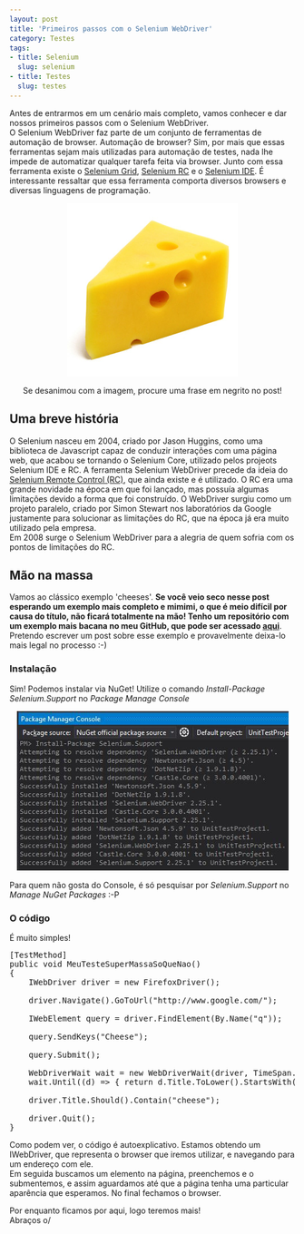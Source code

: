 ```yaml
--- 
layout: post
title: 'Primeiros passos com o Selenium WebDriver'
category: Testes
tags: 
- title: Selenium
  slug: selenium
- title: Testes
  slug: testes
---
```


Antes de entrarmos em um cenário mais completo, vamos conhecer e dar nossos primeiros passos com o Selenium WebDriver.  
O Selenium WebDriver faz parte de um conjunto de ferramentas de automação de browser. Automação de browser? Sim, por mais que essas ferramentas 
sejam mais utilizadas para automação de testes, nada lhe impede de automatizar qualquer tarefa feita via browser. Junto com essa ferramenta 
existe o [Selenium Grid][SeleniumGrid], [Selenium RC][SeleniumRC] e o [Selenium IDE][SeleniumIDE]. 
É interessante ressaltar que essa ferramenta comporta diversos browsers e diversas linguagens de programação.

<center>
	<img title="Cheese" src="/images/cheese.jpg" class="post_img"/>
	<p class="post_img_subtitle">Se desanimou com a imagem, procure uma frase em negrito no post!</p>
</center>


## Uma breve história
O Selenium nasceu em 2004, criado por Jason Huggins, como uma biblioteca de Javascript capaz de conduzir interações com uma página web, que 
acabou se tornando o Selenium Core, utilizado pelos projeots Selenium IDE e RC.
A ferramenta Selenium WebDriver precede da ideia do [Selenium Remote Control (RC)][SeleniumRC], que ainda existe e é utilizado. O RC era uma 
grande novidade na época em que foi lançado, mas possuía algumas limitações devido a forma que foi construído. O WebDriver surgiu como um projeto paralelo,
criado por Simon Stewart nos laboratórios da Google justamente para solucionar as limitações do RC, que na época já era muito utilizado pela empresa.  
Em 2008 surge o Selenium WebDriver para a alegria de quem sofria com os pontos de limitações do RC.

## Mão na massa
Vamos ao clássico exemplo 'cheeses'. **Se você veio seco nesse post esperando um exemplo mais completo e mimimi, o que é meio difícil por causa do título, não ficará totalmente na mão!
Tenho um repositório com um exemplo mais bacana no meu GitHub, que pode ser acessado [aqui][selenium-repository]**. Pretendo escrever um post sobre esse exemplo e provavelmente deixa-lo mais legal no processo :-)

### Instalação

Sim! Podemos instalar via NuGet! Utilize o comando *Install-Package Selenium.Support* no *Package Manage Console*

<center>
	<img title="Instalação" alt="Instalação" src="/images/selenium-install.JPG" class="post_img"/>
</center>

Para quem não gosta do Console, é só pesquisar por *Selenium.Support* no *Manage NuGet Packages* :-P

### O código

É muito simples!

<pre name="code" class="c-sharp">
[TestMethod]
public void MeuTesteSuperMassaSoQueNao()
{
    IWebDriver driver = new FirefoxDriver();

    driver.Navigate().GoToUrl("http://www.google.com/");

    IWebElement query = driver.FindElement(By.Name("q"));

    query.SendKeys("Cheese");

    query.Submit();

    WebDriverWait wait = new WebDriverWait(driver, TimeSpan.FromSeconds(10));
    wait.Until((d) => { return d.Title.ToLower().StartsWith("cheese"); });

    driver.Title.Should().Contain("cheese");

    driver.Quit();
}
</pre>

Como podem ver, o código é autoexplicativo.
Estamos obtendo um IWebDriver, que representa o browser que iremos utilizar, e navegando para um endereço com ele.  
Em seguida buscamos um elemento na página, preenchemos e o submentemos, e assim aguardamos até que a página tenha uma particular aparência 
que esperamos. No final fechamos o browser.


Por enquanto ficamos por aqui, logo teremos mais!  
Abraços o/

[SeleniumGrid]:http://seleniumhq.org/projects/grid/
[SeleniumIDE]:http://seleniumhq.org/projects/ide/
[SeleniumRC]:http://seleniumhq.org/projects/remote-control/
[selenium-repository]:https://github.com/DyegoCosta/SeleniumSample
